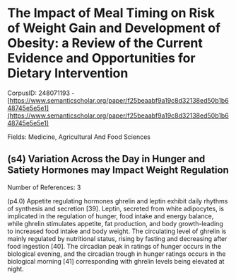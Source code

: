 # The Impact of Meal Timing on Risk of Weight Gain and Development of Obesity: a Review of the Current Evidence and Opportunities for Dietary Intervention

CorpusID: 248071193 - [https://www.semanticscholar.org/paper/f25beaabf9a19c8d32138ed50b1b648745e5e5e1](https://www.semanticscholar.org/paper/f25beaabf9a19c8d32138ed50b1b648745e5e5e1)

Fields: Medicine, Agricultural And Food Sciences

## (s4) Variation Across the Day in Hunger and Satiety Hormones may Impact Weight Regulation
Number of References: 3

(p4.0) Appetite regulating hormones ghrelin and leptin exhibit daily rhythms of synthesis and secretion [39]. Leptin, secreted from white adipocytes, is implicated in the regulation of hunger, food intake and energy balance, while ghrelin stimulates appetite, fat production, and body growth-leading to increased food intake and body weight. The circulating level of ghrelin is mainly regulated by nutritional status, rising by fasting and decreasing after food ingestion [40]. The circadian peak in ratings of hunger occurs in the biological evening, and the circadian trough in hunger ratings occurs in the biological morning [41] corresponding with ghrelin levels being elevated at night.
